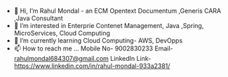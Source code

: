 - 👋 Hi, I’m Rahul Mondal - an ECM Opentext Documentum ,Generis CARA ,Java Consultant
- 👀 I’m interested in Enterprie Contenet Management, Java ,Spring, MicroServices, Cloud Computing
- 🌱 I’m currently learning Cloud Computing- AWS, DevOpps
- 📫 How to reach me ...
             Mobile No- 9002830233
             Email- rahulmondal684307@gmail.com
   LinkedIn Link- https://www.linkedin.com/in/rahul-mondal-933a2381/
   
<!---
rmondal-tech/rmondal-tech is a ✨ special ✨ repository because its `README.md` (this file) appears on your GitHub profile.
You can click the Preview link to take a look at your changes.
--->

